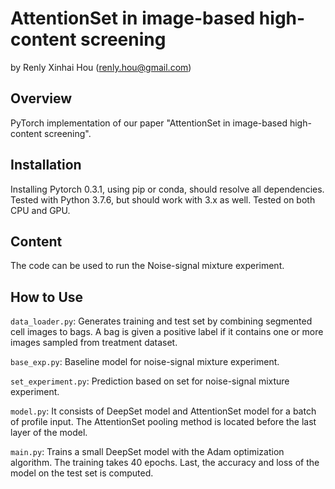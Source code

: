 AttentionSet in image-based high-content screening
================================================

by Renly Xinhai Hou (<renly.hou@gmail.com>)

Overview
--------

PyTorch implementation of our paper "AttentionSet in image-based high-content screening".


Installation
------------

Installing Pytorch 0.3.1, using pip or conda, should resolve all dependencies.
Tested with Python 3.7.6, but should work with 3.x as well.
Tested on both CPU and GPU.

Content
--------

The code can be used to run the Noise-signal mixture experiment.

How to Use
----------
`data_loader.py`: Generates training and test set by combining segmented cell images to bags. A bag is given a positive label if it contains one or more images sampled from treatment dataset.

`base_exp.py`: Baseline model for noise-signal mixture experiment. 

`set_experiment.py`: Prediction based on set for noise-signal mixture experiment.

`model.py`: It consists of DeepSet model and AttentionSet model for a batch of profile input. 
The AttentionSet pooling method is located before the last layer of the model.

`main.py`: Trains a small DeepSet model with the Adam optimization algorithm.
The training takes 40 epochs. Last, the accuracy and loss of the model on the test set is computed.